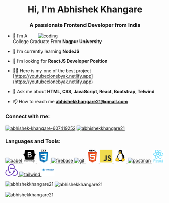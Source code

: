 <!-- ![logo](https://github.com/AbhishekKhangare21/AbhishekKhangare21/blob/main/mistakes.png) -->

<h1 align="center">Hi, I'm Abhishek Khangare</h1>
<h3 align="center">A passionate Frontend Developer from India</h3>

<img align="right" alt="coding" width="400" src="https://globaleducation.s3.ap-south-1.amazonaws.com/globaledu/gif/front-end-development.gif">

<!-- <p align="left"> <img src="https://komarev.com/ghpvc/?username=abhishekkhangare21&label=Profile%20views&color=0e75b6&style=flat" alt="abhishekkhangare21" /> </p> -->

- 🔭 I’m A College Graduate From **Nagpur University**

- 🌱 I’m currently learning **NodeJS**

- 🤝 I’m looking for **ReactJS Developer Position**

- 👨‍💻 Here is my one of the best project [https://youtubeclonebyak.netlify.app](https://youtubeclonebyak.netlify.app)

- 💬 Ask me about **HTML, CSS, JavaScript, React, Bootstrap, Telwind**

- 📫 How to reach me **abhishekkhangare21@gmail.com**

<h3 align="left">Connect with me:</h3>
<p align="left">
<a href="https://linkedin.com/in/abhishek-khangare-607419252" target="blank"><img align="center" src="https://raw.githubusercontent.com/rahuldkjain/github-profile-readme-generator/master/src/images/icons/Social/linked-in-alt.svg" alt="abhishek-khangare-607419252" height="30" width="40" /></a>
<a href="https://codesandbox.com/abhishekkhangare21" target="blank"><img align="center" src="https://raw.githubusercontent.com/rahuldkjain/github-profile-readme-generator/master/src/images/icons/Social/codesandbox.svg" alt="abhishekkhangare21" height="30" width="40" /></a>
</p>

<h3 align="left">Languages and Tools:</h3>
<p align="left"> <a href="https://babeljs.io/" target="_blank" rel="noreferrer"> <img src="https://www.vectorlogo.zone/logos/babeljs/babeljs-icon.svg" alt="babel" width="40" height="40"/> </a> <a href="https://getbootstrap.com" target="_blank" rel="noreferrer"> <img src="https://raw.githubusercontent.com/devicons/devicon/master/icons/bootstrap/bootstrap-plain-wordmark.svg" alt="bootstrap" width="40" height="40"/> </a> <a href="https://www.w3schools.com/css/" target="_blank" rel="noreferrer"> <img src="https://raw.githubusercontent.com/devicons/devicon/master/icons/css3/css3-original-wordmark.svg" alt="css3" width="40" height="40"/> </a> <a href="https://firebase.google.com/" target="_blank" rel="noreferrer"> <img src="https://www.vectorlogo.zone/logos/firebase/firebase-icon.svg" alt="firebase" width="40" height="40"/> </a> <a href="https://git-scm.com/" target="_blank" rel="noreferrer"> <img src="https://www.vectorlogo.zone/logos/git-scm/git-scm-icon.svg" alt="git" width="40" height="40"/> </a> <a href="https://www.w3.org/html/" target="_blank" rel="noreferrer"> <img src="https://raw.githubusercontent.com/devicons/devicon/master/icons/html5/html5-original-wordmark.svg" alt="html5" width="40" height="40"/> </a> <a href="https://developer.mozilla.org/en-US/docs/Web/JavaScript" target="_blank" rel="noreferrer"> <img src="https://raw.githubusercontent.com/devicons/devicon/master/icons/javascript/javascript-original.svg" alt="javascript" width="40" height="40"/> </a> <a href="https://www.linux.org/" target="_blank" rel="noreferrer"> <img src="https://raw.githubusercontent.com/devicons/devicon/master/icons/linux/linux-original.svg" alt="linux" width="40" height="40"/> </a> <a href="https://postman.com" target="_blank" rel="noreferrer"> <img src="https://www.vectorlogo.zone/logos/getpostman/getpostman-icon.svg" alt="postman" width="40" height="40"/> </a> <a href="https://reactjs.org/" target="_blank" rel="noreferrer"> <img src="https://raw.githubusercontent.com/devicons/devicon/master/icons/react/react-original-wordmark.svg" alt="react" width="40" height="40"/> </a> <a href="https://redux.js.org" target="_blank" rel="noreferrer"> <img src="https://raw.githubusercontent.com/devicons/devicon/master/icons/redux/redux-original.svg" alt="redux" width="40" height="40"/> </a> <a href="https://tailwindcss.com/" target="_blank" rel="noreferrer"> <img src="https://www.vectorlogo.zone/logos/tailwindcss/tailwindcss-icon.svg" alt="tailwind" width="40" height="40"/> </a> <a href="https://webpack.js.org" target="_blank" rel="noreferrer"> <img src="https://raw.githubusercontent.com/devicons/devicon/d00d0969292a6569d45b06d3f350f463a0107b0d/icons/webpack/webpack-original-wordmark.svg" alt="webpack" width="40" height="40"/> </a> </p>

<p><img align="left" src="https://github-readme-stats.vercel.app/api/top-langs?username=abhishekkhangare21&show_icons=true&locale=en&layout=compact" alt="abhishekkhangare21" /></p>

<p>&nbsp;<img align="center" src="https://github-readme-stats.vercel.app/api?username=abhishekkhangare21&show_icons=true&locale=en" alt="abhishekkhangare21" /></p>

<p><img align="center" src="https://github-readme-streak-stats.herokuapp.com/?user=abhishekkhangare21&" alt="abhishekkhangare21" /></p>
